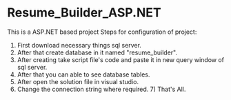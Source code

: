 # Resume_Builder_ASP.NET
This is a ASP.NET based project
Steps for configuration of project:

1) First download necessary things sql server.
2) After that create database in it named "resume_builder".
3) After creating take script file's code and paste it in new query window of sql server.
4) After that you can able to see database tables.
5) After open the solution file in visual studio.
6) Change the connection string where required.
7) That's All.
